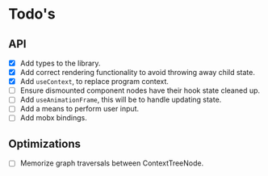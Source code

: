 # Todo's

## API

- [x] Add types to the library.
- [x] Add correct rendering functionality to avoid throwing away child state.
- [x] Add `useContext`, to replace program context.
- [ ] Ensure dismounted component nodes have their hook state cleaned up.
- [ ] Add `useAnimationFrame`, this will be to handle updating state.
- [ ] Add a means to perform user input.
- [ ] Add mobx bindings.

## Optimizations

- [ ] Memorize graph traversals between ContextTreeNode.
